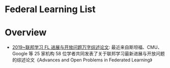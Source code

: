 # Federal Learning List

# Overview

- [2019~联邦学习 FL 进展与开放问题万字综述论文](https://mp.weixin.qq.com/s/Lzs5qaZpgcnQP_9MwgWuKA): 最近来自斯坦福、CMU、Google 等 25 家机构 58 位学者共同发表了关于联邦学习最新进展与开放问题的综述论文《Advances and Open Problems in Federated Learning》
